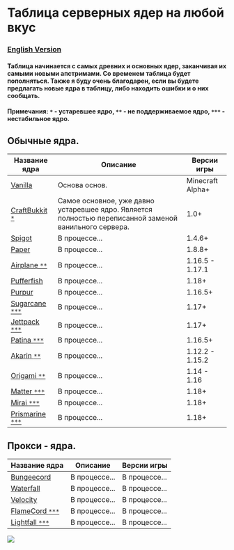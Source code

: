 # Таблица серверных ядер на любой вкус

### [English Version](https://github.com/bottleofench/minecraft-content-bestiary/blob/main/mods/server-software_en.md)

#### Таблица начинается с самых древних и основных ядер, заканчивая их самыми новыми апстримами. Со временем таблица будет пополняться. Также я буду очень благодарен, если вы будете предлагать новые ядра в таблицу, либо находить ошибки и о них сообщать.

#### Примечания: `*` - устаревшее ядро, `**` - не поддерживаемое ядро, `***` - нестабильное ядро.

## Обычные ядра.

| Название ядра | Описание | Версии игры |
| --- | --- | --- |
| [Vanilla](https://getbukkit.org/download/vanilla) | Основа основ. | Minecraft Alpha+ |
| [CraftBukkit `*`](https://getbukkit.org/download/craftbukkit) | Самое основное, уже давно устаревшее ядро. Является полностью переписанной заменой ванильного сервера. | 1.0+ |
| [Spigot](https://getbukkit.org/download/spigot) | В процессе... | 1.4.6+ |
| [Paper](https://github.com/PaperMC/Paper) | В процессе... | 1.8.8+ |
| [Airplane `**`](https://airplane.gg) | В процессе... | 1.16.5 - 1.17.1 |
| [Pufferfish](https://github.com/pufferfish-gg/Pufferfish) | В процессе... | 1.18+ |
| [Purpur](https://github.com/PurpurMC/Purpur) | В процессе... | 1.16.5+ |
| [Sugarcane `***`](https://github.com/SugarcaneMC/Sugarcane) | В процессе... | 1.17+ |
| [Jettpack `***`](https://gitlab.com/Titaniumtown/JettPack) | В процессе... | 1.17+ |
| [Patina `***`](https://github.com/PatinaMC/Patina) | В процессе... | 1.16.5+ |
| [Akarin `**`](https://github.com/Akarin-project/Akarin) | В процессе... | 1.12.2 - 1.15.2 |
| [Origami `**`](https://github.com/Minebench/Origami) | В процессе... | 1.14 - 1.16 |
| [Matter `***`](https://github.com/plasmoapp/matter) | В процессе... | 1.18+ |
| [Mirai `***`](https://github.com/etil2jz/Mirai) | В процессе... | 1.18+ |
| [Prismarine `***`](https://github.com/PrismarineTeam/Prismarine) | В процессе... | 1.18+ |

## Прокси - ядра.

| Название ядра | Описание | Версии игры |
| --- | --- | --- |
| [Bungeecord](https://www.spigotmc.org/wiki/bungeecord-installation/) | В процессе... | В процессе... |
| [Waterfall](https://github.com/PaperMC/Waterfall) | В процессе... | В процессе... |
| [Velocity](https://github.com/PaperMC/Velocity) | В процессе... | В процессе... |
| [FlameCord `***`](https://github.com/2lstudios-mc/FlameCord) | В процессе... | В процессе... |
| [Lightfall `***`](https://github.com/ArclightPowered/lightfall) | В процессе... | В процессе... |

<img src="https://raw.githubusercontent.com/saboooor/fork-graph/main/img.png">